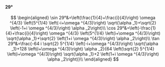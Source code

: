 #### 29°

$$
\begin{aligned}
\sin 29°&=\left(\frac{1}{4}+\frac{i}{4}\right) \omega ^{4/3} \left(5^{1/4} \left(-i+\omega ^{4/3}\right) \sqrt{\alpha _1}+\sqrt{2} \left(-1+i \omega ^{4/3}\right)
\alpha _2\right)\\
\cos 29°&=\left(-\frac{1}{4}+\frac{i}{4}\right) \omega ^{4/3} \left(5^{1/4} \left(i+\omega ^{4/3}\right) \sqrt{\alpha _1}+\sqrt{2} \left(1+i \omega ^{4/3}\right)
\alpha _2\right)\\
\tan 29°&=\frac{-64 i \sqrt{2} 5^{1/4} \left(-i+\omega ^{4/3}\right) \sqrt{\alpha _1}+128 \left(i+\omega ^{4/3}\right) \alpha _2}{64 \left(\sqrt{2} 5^{1/4}
\left(i+\omega ^{4/3}\right) \sqrt{\alpha _1}+2 \left(1+i \omega ^{4/3}\right) \alpha _2\right)}\\
\end{aligned}
$$


